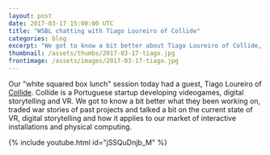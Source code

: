 ```yaml
---
layout: post
date: 2017-03-17 15:00:00 UTC
title: "WSBL chatting with Tiago Loureiro of Collide"
categories: blog
excerpt: "We got to know a bit better about Tiago Loureiro of Collide, what they been working on, the current state of VR, digital storytelling and how it applies to our market of interactive installations and physical computing."
thumbnail: /assets/thumbs/2017-03-17-tiago.jpg
frontimage: /assets/images/2017-03-17-tiago.jpg
---
```


Our "white squared box lunch" session today had a guest, Tiago Loureiro of [Collide][1]. Collide is a Portuguese startup developing videogames, digital storytelling and VR. We got to know a bit better what they been working on, traded war stories of past projects and talked a bit on the current state of VR, digital storytelling and how it applies to our market of interactive installations and physical computing.

{% include youtube.html id="jSSQuDnjb_M" %}

[1]: https://collide.rocks/

